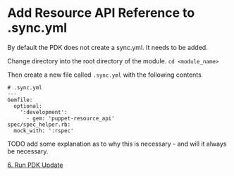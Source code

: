# Add Resource API Reference to .sync.yml

By default the PDK does not create a sync.yml. It needs to be added.

Change directory into the root directory of the module. ```cd <module_name>```

Then create a new file called ```.sync.yml``` with the following contents

```
# .sync.yml
---
Gemfile:
  optional:
    ':development':
      - gem: 'puppet-resource_api'
spec/spec_helper.rb:
  mock_with: ':rspec'
```

TODO add some explanation as to why this is necessary - and will it always be necessary.

[6. Run PDK Update](6-run-pdk-update)
